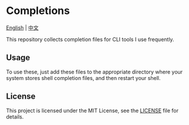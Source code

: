 # Completions

[English](README.md) | [中文](README_zh.md)

This repository collects completion files for CLI tools I use frequently.

## Usage

To use these, just add these files to the appropriate directory where your system stores shell completion files, and then restart your shell.

## License

This project is licensed under the MIT License, see the [LICENSE](LICENSE) file for details.
